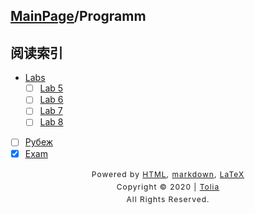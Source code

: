 ## [MainPage](../index.md)/Programm

## 阅读索引

- [Labs](./Labs.md)
  - [ ] [Lab 5](../404.md)
  - [ ] [Lab 6](../404.md)
  - [ ] [Lab 7](../404.md)
  - [ ] [Lab 8](../404.md)
- [ ] [Рубеж](../404.md)
- [x] [Exam](Exam.md)

<style type="text/css">
    #footer {
        position: relative;
        margin: 0 auto;
        line-height: 20px;
        text-align: center;
        font-size: 12px;
        letter-spacing: 1px;
    }
 
    .content {
        height: 1800px;
        width: 100%;
        text-align: center;
    }
</style>

<div id="footer">
    Powered by
    <a href="https://html5up.net">HTML</a>, 
    <a href="https://markdown.com.cn/">markdown</a>, 
    <a href="https://www.latex-project.org/">LaTeX</a>
    <br>
    Copyright © 2020 | 
    <a href="https://tolia-gh.github.io">Tolia</a>
    <br>
    All Rights Reserved.
    <br>
</div>